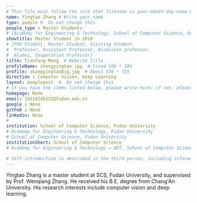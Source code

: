 ```yaml
---
# This file must follow the rule that filename is year-month-day-name.md .
name: Yingtao Zhang # Write your name
type: people #  Do not change this
people_type : Master Students
# [Academy for Engineering & Technology, School of Computer Science, Organizer]
showtitle: Master Student in 2019
# [PhD Student, Master Student, Visiting Student,
#  Professor, Assistant Professor, Associate professor,
#  Alumni, Cooperation Professor]
title: Tianfang Meng  # Website Title
profileName: zhangyingtao.jpg  # Fixed 186 * 186
profile: zhangyingtaoBig.jpg  # About 570 * 725
direction : Computer Vision, Deep Learning
layout: peoplepost  #  Do not change this
# if you have the items listed below, please write here; if not, please write None.
homepage: None
email: 19210240132@fudan.edu.cn
google : None
github : None
linkedin: None
# 
institution: School of Computer Science, Fudan University
# Academy for Engineering & Technology, Fudan University
# School of Computer Science, Fudan University
institutionShort: School of Computer Science
# Academy for Engineering & Technology = AET, School of Computer Science = SCS

# Self-introduction is described in the third person, including information such as educational experience
---
```


Yingtao Zhang is a master student at SCS, Fudan University, and supervised by Prof. Wenqiang Zhang. He received his B.E. degree from Chang'An University. His research interests include computer vision and deep learning.